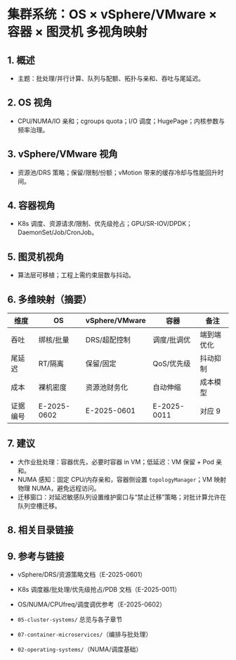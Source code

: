 # 集群系统：OS × vSphere/VMware × 容器 × 图灵机 多视角映射

## 1. 概述

- 主题：批处理/并行计算、队列与配额、拓扑与亲和、吞吐与尾延迟。

## 2. OS 视角

- CPU/NUMA/IO 亲和；cgroups quota；I/O 调度；HugePage；内核参数与频率治理。

## 3. vSphere/VMware 视角

- 资源池/DRS 策略；保留/限制/份额；vMotion 带来的缓存冷却与性能回升时间。

## 4. 容器视角

- K8s 调度、资源请求/限制、优先级抢占；GPU/SR-IOV/DPDK；DaemonSet/Job/CronJob。

## 5. 图灵机视角

- 算法层可移植；工程上需约束层数与抖动。

## 6. 多维映射（摘要）

| 维度 | OS | vSphere/VMware | 容器 | 备注 |
|---|---|---|---|---|
| 吞吐 | 绑核/批量 | DRS/超配控制 | 调度/批调优 | 端到端优化 |
| 尾延迟 | RT/隔离 | 保留/固定 | QoS/优先级 | 抖动抑制 |
| 成本 | 裸机密度 | 资源池财务化 | 自动伸缩 | 成本模型 |
| 证据编号 | E-2025-0602 | E-2025-0601 | E-2025-0011 | 对应 9 |

## 7. 建议

- 大作业批处理：容器优先，必要时容器 in VM；低延迟：VM 保留 + Pod 亲和。
- NUMA 感知：固定 CPU/内存亲和，容器侧设置 `topologyManager`；VM 映射物理 NUMA，避免远程访问。
- 迁移窗口：对延迟敏感队列设置维护窗口与“禁止迁移”策略；对批计算允许在队列空槽迁移。

## 8. 相关目录链接

## 9. 参考与链接

- vSphere/DRS/资源策略文档（E-2025-0601）
- K8s 调度器/批处理/优先级抢占/PDB 文档（E-2025-0011）
- OS/NUMA/CPUfreq/调度调优参考（E-2025-0602）

- `05-cluster-systems/` 总览与各子章节
- `07-container-microservices/`（编排与批处理）
- `02-operating-systems/`（NUMA/调度基础）
